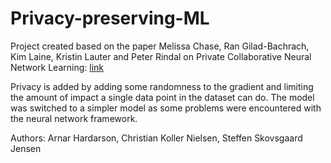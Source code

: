 # Privacy-preserving-ML

Project created based on the paper Melissa Chase, Ran Gilad-Bachrach, Kim Laine, Kristin Lauter and Peter Rindal on Private Collaborative Neural Network Learning: [link](https://pdfs.semanticscholar.org/6d25/5f6d3b99296545e435744a8745d085621167.pdf)

Privacy is added by adding some randomness to the gradient and limiting the amount of impact a single data point in the dataset can do.
The model was switched to a simpler model as some problems were encountered with the neural network framework.

Authors: Arnar Hardarson, Christian Koller Nielsen, Steffen Skovsgaard Jensen
